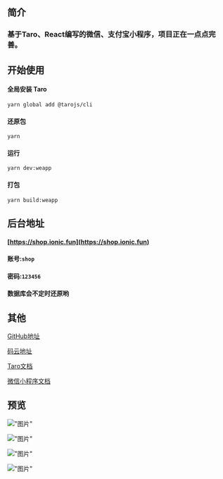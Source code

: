 ## 简介
### 基于Taro、React编写的微信、支付宝小程序，项目正在一点点完善。
## 开始使用
#### 全局安装 Taro
`yarn global add @tarojs/cli`
#### 还原包
`yarn`
#### 运行
`yarn dev:weapp`
#### 打包
`yarn build:weapp`
## 后台地址
#### [https://shop.ionic.fun](https://shop.ionic.fun) 

#### 账号:`shop` 

#### 密码:`123456`
#### 数据库会不定时还原哟

## 其他


[GitHub地址](https://github.com/zerox-v/ionic-shop)

[码云地址](https://gitee.com/zhangxuanzhi/ionic-shop)

[Taro文档](https://taro-docs.jd.com/taro/docs/README/index.html)

[微信小程序文档](https://developers.weixin.qq.com/miniprogram/dev/framework/)

## 预览
!["图片"](http://qiniu.ionic.fun/Screenshot_20210524-104225_WeChat.jpg)

!["图片"](http://qiniu.ionic.fun/Screenshot_20210524-104240_WeChat.jpg)

!["图片"](http://qiniu.ionic.fun/Screenshot_20210524-104253_WeChat.jpg)

!["图片"](http://qiniu.ionic.fun/Screenshot_20210524-104304_WeChat.jpg)